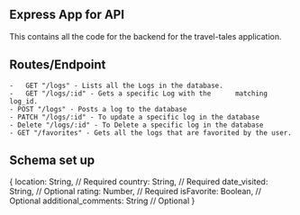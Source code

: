 ## Express App for API

This contains all the code for the backend for the travel-tales application.

## Routes/Endpoint

    -   GET "/logs" - Lists all the Logs in the database.
    -   GET "/logs/:id" - Gets a specific Log with the      matching log_id.
    - POST "/logs" - Posts a log to the database
    - PATCH "/logs/:id" - To update a specific log in the database
    - Delete "/logs/:id" - To Delete a specific log in the database
    - GET "/favorites" - Gets all the logs that are favorited by the user.

## Schema set up

{
location: String, // Required
country: String, // Required
date_visited: String, // Optional
rating: Number, // Required
isFavorite: Boolean, // Optional
additional_comments: String // Optional
}
